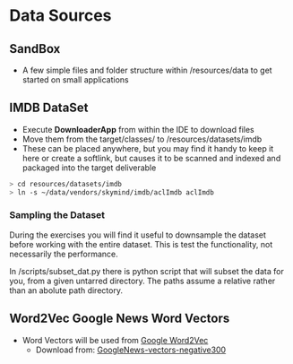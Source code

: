 # Data Sources 

## SandBox  
- A few simple files and folder structure within /resources/data to get started on small applications

## IMDB DataSet
- Execute **DownloaderApp** from within the IDE to download files
- Move them from the target/classes/ to /resources/datasets/imdb
- These can be placed anywhere, but you may find it handy to keep it here or create a softlink, 
but causes it to be scanned and indexed and packaged into the target deliverable

```bash
> cd resources/datasets/imdb
> ln -s ~/data/vendors/skymind/imdb/aclImdb aclImdb
```

### Sampling the Dataset  
During the exercises you will find it useful to downsample the dataset before 
working with the entire dataset.  This is test the functionality, not necessarily 
the performance.

In /scripts/subset_dat.py there is python script that will subset the data for you,
from a given untarred directory.  The paths assume a relative rather than an 
abolute path directory.

## Word2Vec Google News Word Vectors
- Word Vectors will be used from [Google Word2Vec](https://code.google.com/archive/p/word2vec/) 
    - Download from: [GoogleNews-vectors-negative300](https://skyminddata.blob.core.windows.net/baml/datasets/GoogleNews-vectors-negative300.bin.gz)